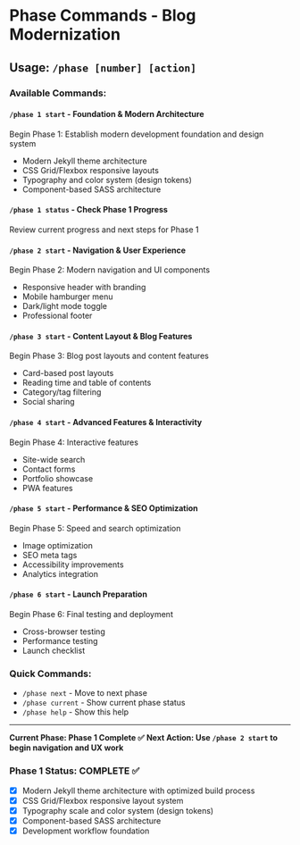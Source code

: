 # Phase Commands - Blog Modernization

## Usage: `/phase [number] [action]`

### Available Commands:

#### `/phase 1 start` - Foundation & Modern Architecture
Begin Phase 1: Establish modern development foundation and design system
- Modern Jekyll theme architecture 
- CSS Grid/Flexbox responsive layouts
- Typography and color system (design tokens)
- Component-based SASS architecture

#### `/phase 1 status` - Check Phase 1 Progress
Review current progress and next steps for Phase 1

#### `/phase 2 start` - Navigation & User Experience  
Begin Phase 2: Modern navigation and UI components
- Responsive header with branding
- Mobile hamburger menu
- Dark/light mode toggle
- Professional footer

#### `/phase 3 start` - Content Layout & Blog Features
Begin Phase 3: Blog post layouts and content features
- Card-based post layouts
- Reading time and table of contents
- Category/tag filtering
- Social sharing

#### `/phase 4 start` - Advanced Features & Interactivity
Begin Phase 4: Interactive features
- Site-wide search
- Contact forms
- Portfolio showcase
- PWA features

#### `/phase 5 start` - Performance & SEO Optimization
Begin Phase 5: Speed and search optimization
- Image optimization
- SEO meta tags
- Accessibility improvements
- Analytics integration

#### `/phase 6 start` - Launch Preparation
Begin Phase 6: Final testing and deployment
- Cross-browser testing
- Performance testing
- Launch checklist

### Quick Commands:
- `/phase next` - Move to next phase
- `/phase current` - Show current phase status
- `/phase help` - Show this help

---

**Current Phase: Phase 1 Complete ✅**
**Next Action: Use `/phase 2 start` to begin navigation and UX work**

### Phase 1 Status: COMPLETE ✅
- [x] Modern Jekyll theme architecture with optimized build process
- [x] CSS Grid/Flexbox responsive layout system  
- [x] Typography scale and color system (design tokens)
- [x] Component-based SASS architecture
- [x] Development workflow foundation
